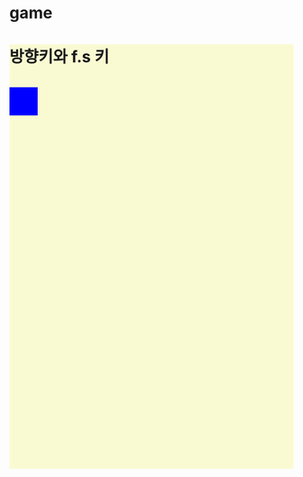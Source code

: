 # game
<!DOCTYPE html>
<html lang="en">
<head>
<meta charset="UTF-8">
<meta name="viewport" content="width=device-width, initial-scale=1.0">
<title>Project 1</title>
<style>
    #rectangle {
        width: 50px;
        height: 50px;
        background-color: blue;
        position: absolute;
    }
     #redSquare {
        width: 40px;
        height: 40px;
        background-color: red;
        position: absolute;
        display: none;
    } 
</style>
</head>
<body>
    <!-- 배경 -->
    <div style="background-color:lightgoldenrodyellow">
    <!-- 인게임-->
    <h1>방향키와 f.s 키</h1> <br />

<div id="rectangle"></div>

<script>
    const rectangle = document.getElementById('rectangle');
    let x = 0;
    let y = 0;
    let speed = 5;
    let dx = 0;
    let dy = 0;

    function moveRectangle() {
        x += dx;
        y += dy;
        rectangle.style.left = x + 'px';
        rectangle.style.top = y + 'px';
        requestAnimationFrame(moveRectangle);
    }

    window.addEventListener('keydown', function(event) {
        switch(event.key) {
            case 'ArrowUp':
                dy = -speed;
                dx = 0;
                lastDirection = 'up';
                break;
            case 'ArrowDown':
                dy = speed;
                dx = 0;
                lastDirection = 'down';
                break;
            case 'ArrowLeft':
                dx = -speed;
                dy = 0;
                lastDirection = 'left';
                break;
            case 'ArrowRight':
                dx = speed;
                dy = 0;
                lastDirection = 'right';
                break;
            default:
                break;
            case 'f':
            case 'F':
                // F 키를 누르면 이전 이동 방향으로 30만큼 이동합니다.
                switch(lastDirection) {
                    case 'up':
                        y -= 100;
                        break;
                    case 'down':
                        y += 100;
                        break;
                    case 'left':
                        x -= 100;
                        break;
                    case 'right':
                        x += 100;
                        break;
                }
                break;    
        }
    });

    window.addEventListener('keyup', function(event) {
        if (event.key === 's') {
            dx = 0;
            dy = 0;
        }
    });

    moveRectangle();

</script>
<br/><br/><br/><br/><br/><br/><br/><br/><br/><br/><br/><br/><br/><br/><br/><br/><br/><br/><br/><br/><br/><br/><br/><br/><br/><br/><br/><br/><br/><br/><br/><br/><br/><br/><br/><br/><br/><br/><br/></div>
</body>
</html>
